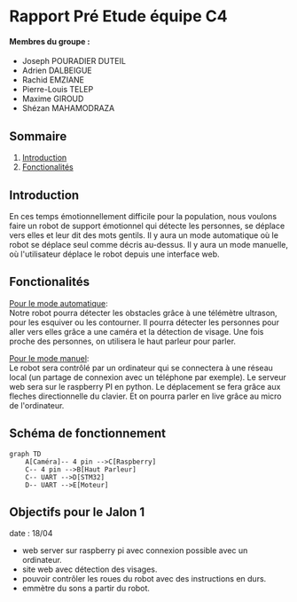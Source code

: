 # Rapport Pré Etude équipe C4

#### Membres du groupe : 
- Joseph POURADIER DUTEIL
- Adrien DALBEIGUE
- Rachid EMZIANE
- Pierre-Louis TELEP
- Maxime GIROUD
- Shézan MAHAMODRAZA

## Sommaire
1. [Introduction](#introduction)
2. [Fonctionalités](#fonctionalités)



## Introduction

En ces temps émotionnellement  difficile pour la population, nous voulons faire un robot de support émotionnel qui détecte les personnes, se déplace vers elles et leur dit des mots gentils.  Il y aura un mode automatique où le robot se déplace seul comme décris au-dessus. Il y aura un mode manuelle, où l'utilisateur déplace le robot depuis une interface web.

## Fonctionalités

<u>Pour le mode automatique</u>:  
Notre robot pourra détecter  les obstacles grâce à une télémètre ultrason, pour les esquiver ou les contourner. Il pourra détecter les personnes pour aller vers elles grâce a une caméra et la détection de visage. Une fois proche des personnes, on utilisera le haut parleur pour parler.

<u>Pour le mode manuel</u>:  
Le robot sera contrôlé par un ordinateur qui se connectera à une réseau local (un partage de connexion avec un téléphone par exemple). Le serveur web sera sur le raspberry PI en python. Le déplacement se fera grâce aux fleches directionnelle du clavier. Et on pourra parler en live grâce au micro de l'ordinateur. 

## Schéma de fonctionnement

```mermaid
graph TD
    A[Caméra]-- 4 pin -->C[Raspberry]
    C-- 4 pin -->B[Haut Parleur]
    C-- UART -->D[STM32]
    D-- UART -->E[Moteur]

```

    
    

## Objectifs pour le Jalon 1

date : 18/04 
- web server sur raspberry pi avec connexion possible avec un ordinateur.
- site web avec détection des visages.
- pouvoir contrôler les roues du robot avec des instructions en durs.
- emmètre du sons a partir du robot.






